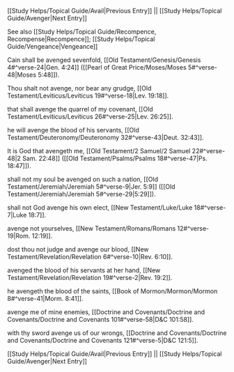 [[Study Helps/Topical Guide/Avail|Previous Entry]]  ||  [[Study Helps/Topical Guide/Avenger|Next Entry]]

 See also [[Study Helps/Topical Guide/Recompence, Recompense|Recompence]]; [[Study Helps/Topical Guide/Vengeance|Vengeance]]

 Cain shall be avenged sevenfold, [[Old Testament/Genesis/Genesis 4#^verse-24|Gen. 4:24]] ([[Pearl of Great Price/Moses/Moses 5#^verse-48|Moses 5:48]]).

 Thou shalt not avenge, nor bear any grudge, [[Old Testament/Leviticus/Leviticus 19#^verse-18|Lev. 19:18]].

 that shall avenge the quarrel of my covenant, [[Old Testament/Leviticus/Leviticus 26#^verse-25|Lev. 26:25]].

 he will avenge the blood of his servants, [[Old Testament/Deuteronomy/Deuteronomy 32#^verse-43|Deut. 32:43]].

 It is God that avengeth me, [[Old Testament/2 Samuel/2 Samuel 22#^verse-48|2 Sam. 22:48]] ([[Old Testament/Psalms/Psalms 18#^verse-47|Ps. 18:47]]).

 shall not my soul be avenged on such a nation, [[Old Testament/Jeremiah/Jeremiah 5#^verse-9|Jer. 5:9]] ([[Old Testament/Jeremiah/Jeremiah 5#^verse-29|5:29]]).

 shall not God avenge his own elect, [[New Testament/Luke/Luke 18#^verse-7|Luke 18:7]].

 avenge not yourselves, [[New Testament/Romans/Romans 12#^verse-19|Rom. 12:19]].

 dost thou not judge and avenge our blood, [[New Testament/Revelation/Revelation 6#^verse-10|Rev. 6:10]].

 avenged the blood of his servants at her hand, [[New Testament/Revelation/Revelation 19#^verse-2|Rev. 19:2]].

 he avengeth the blood of the saints, [[Book of Mormon/Mormon/Mormon 8#^verse-41|Morm. 8:41]].

 avenge me of mine enemies, [[Doctrine and Covenants/Doctrine and Covenants/Doctrine and Covenants 101#^verse-58|D&C 101:58]].

 with thy sword avenge us of our wrongs, [[Doctrine and Covenants/Doctrine and Covenants/Doctrine and Covenants 121#^verse-5|D&C 121:5]].

[[Study Helps/Topical Guide/Avail|Previous Entry]]  ||  [[Study Helps/Topical Guide/Avenger|Next Entry]]